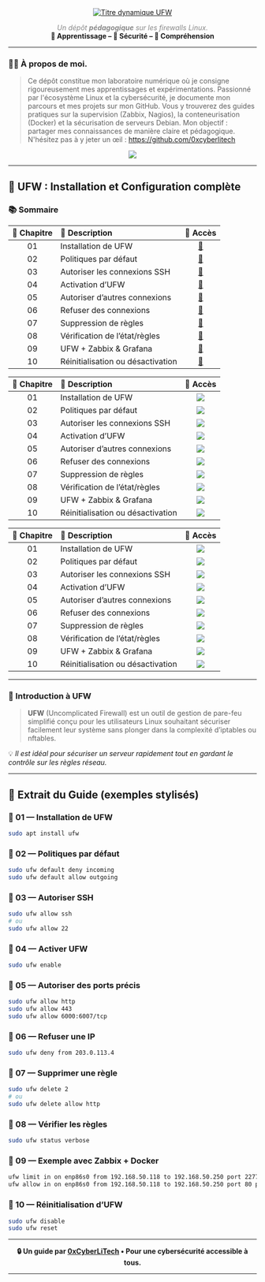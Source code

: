 <div align="center">

<a href="https://github.com/0xCyberLiTech">
  <img src="https://readme-typing-svg.herokuapp.com?font=Fira+Code&size=32&pause=1000&color=33FF33&center=true&vCenter=true&width=1050&lines=Cybersécurité+et+Pare-feu+UFW;Installation+et+Configuration+pas+à+pas;Filtrage+des+ports+et+sécurisation+des+connexions" alt="Titre dynamique UFW" />
</a>

<p>
  <em style="color:#888">Un dépôt <strong>pédagogique</strong> sur les firewalls Linux.</em><br>
  <strong>📘 Apprentissage – 🔐 Sécurité – 🧠 Compréhension</strong>
</p>

</div>

---

### 👨‍💻 **À propos de moi.**

> Ce dépôt constitue mon laboratoire numérique où je consigne rigoureusement mes apprentissages et expérimentations.
> Passionné par l'écosystème Linux et la cybersécurité, je documente mon parcours et mes projets sur mon GitHub.
> Vous y trouverez des guides pratiques sur la supervision (Zabbix, Nagios), la conteneurisation (Docker) et la sécurisation de serveurs Debian.
> Mon objectif : partager mes connaissances de manière claire et pédagogique.
> N'hésitez pas à y jeter un œil : https://github.com/0xcyberlitech

<p align="center">
  <a href="https://skillicons.dev">
    <img src="https://skillicons.dev/icons?i=linux,debian,bash,docker,nginx,grafana,prometheus,git,vim" />
  </a>
</p>

---

## 🔧 UFW : Installation et Configuration complète

### 📚 Sommaire

| 🧩 Chapitre | 📝 Description | 🔗 Accès |
|:--:|:--|:--:|
| 01 | Installation de UFW | [🔗](#balise-01) |
| 02 | Politiques par défaut | [🔗](#balise-02) |
| 03 | Autoriser les connexions SSH | [🔗](#balise-03) |
| 04 | Activation d’UFW | [🔗](#balise-04) |
| 05 | Autoriser d’autres connexions | [🔗](#balise-05) |
| 06 | Refuser des connexions | [🔗](#balise-06) |
| 07 | Suppression de règles | [🔗](#balise-07) |
| 08 | Vérification de l’état/règles | [🔗](#balise-08) |
| 09 | UFW + Zabbix & Grafana | [🔗](#balise-09) |
| 10 | Réinitialisation ou désactivation | [🔗](#balise-10) |

| 🧩 Chapitre | 📝 Description | 🔗 Accès |
|:--:|:--|:--:|
| 01 | Installation de UFW | [<img src="https://img.shields.io/badge/EXPLORER-01-brightgreen?style=for-the-badge&logo=github&logoColor=white">](#balise-01) |
| 02 | Politiques par défaut | [<img src="https://img.shields.io/badge/EXPLORER-02-brightgreen?style=for-the-badge&logo=github&logoColor=white">](#balise-02) |
| 03 | Autoriser les connexions SSH | [<img src="https://img.shields.io/badge/EXPLORER-03-brightgreen?style=for-the-badge&logo=github&logoColor=white">](#balise-03) |
| 04 | Activation d’UFW | [<img src="https://img.shields.io/badge/EXPLORER-04-brightgreen?style=for-the-badge&logo=github&logoColor=white">](#balise-04) |
| 05 | Autoriser d’autres connexions | [<img src="https://img.shields.io/badge/EXPLORER-05-brightgreen?style=for-the-badge&logo=github&logoColor=white">](#balise-05) |
| 06 | Refuser des connexions | [<img src="https://img.shields.io/badge/EXPLORER-06-brightgreen?style=for-the-badge&logo=github&logoColor=white">](#balise-06) |
| 07 | Suppression de règles | [<img src="https://img.shields.io/badge/EXPLORER-07-brightgreen?style=for-the-badge&logo=github&logoColor=white">](#balise-07) |
| 08 | Vérification de l’état/règles | [<img src="https://img.shields.io/badge/EXPLORER-08-brightgreen?style=for-the-badge&logo=github&logoColor=white">](#balise-08) |
| 09 | UFW + Zabbix & Grafana | [<img src="https://img.shields.io/badge/EXPLORER-09-brightgreen?style=for-the-badge&logo=github&logoColor=white">](#balise-09) |
| 10 | Réinitialisation ou désactivation | [<img src="https://img.shields.io/badge/EXPLORER-10-brightgreen?style=for-the-badge&logo=github&logoColor=white">](#balise-10) |


| 🧩 Chapitre | 📝 Description | 🔗 Accès |
|:--:|:--|:--:|
| 01 | Installation de UFW | [<img src="https://img.shields.io/badge/EXPLORER-brightgreen?style=for-the-badge&logo=github&logoColor=white">](#balise-01) |
| 02 | Politiques par défaut | [<img src="https://img.shields.io/badge/EXPLORER-brightgreen?style=for-the-badge&logo=github&logoColor=white">](#balise-02) |
| 03 | Autoriser les connexions SSH | [<img src="https://img.shields.io/badge/EXPLORER-brightgreen?style=for-the-badge&logo=github&logoColor=white">](#balise-03) |
| 04 | Activation d’UFW | [<img src="https://img.shields.io/badge/EXPLORER-brightgreen?style=for-the-badge&logo=github&logoColor=white">](#balise-04) |
| 05 | Autoriser d’autres connexions | [<img src="https://img.shields.io/badge/EXPLORER-brightgreen?style=for-the-badge&logo=github&logoColor=white">](#balise-05) |
| 06 | Refuser des connexions | [<img src="https://img.shields.io/badge/EXPLORER-brightgreen?style=for-the-badge&logo=github&logoColor=white">](#balise-06) |
| 07 | Suppression de règles | [<img src="https://img.shields.io/badge/EXPLORER-brightgreen?style=for-the-badge&logo=github&logoColor=white">](#balise-07) |
| 08 | Vérification de l’état/règles | [<img src="https://img.shields.io/badge/EXPLORER-brightgreen?style=for-the-badge&logo=github&logoColor=white">](#balise-08) |
| 09 | UFW + Zabbix & Grafana | [<img src="https://img.shields.io/badge/EXPLORER-brightgreen?style=for-the-badge&logo=github&logoColor=white">](#balise-09) |
| 10 | Réinitialisation ou désactivation | [<img src="https://img.shields.io/badge/EXPLORER-brightgreen?style=for-the-badge&logo=github&logoColor=white">](#balise-10) |


---

### 🔎 Introduction à UFW

> **UFW** (Uncomplicated Firewall) est un outil de gestion de pare-feu simplifié conçu pour les utilisateurs Linux souhaitant sécuriser facilement leur système sans plonger dans la complexité d’iptables ou nftables.

💡 *Il est idéal pour sécuriser un serveur rapidement tout en gardant le contrôle sur les règles réseau.*

---

## 🔽 Extrait du Guide (exemples stylisés)

### 🔸 01 — Installation de UFW <a name="balise-01"></a>
```bash
sudo apt install ufw
```

### 🔸 02 — Politiques par défaut <a name="balise-02"></a>
```bash
sudo ufw default deny incoming
sudo ufw default allow outgoing
```

### 🔸 03 — Autoriser SSH <a name="balise-03"></a>
```bash
sudo ufw allow ssh
# ou
sudo ufw allow 22
```

### 🔸 04 — Activer UFW <a name="balise-04"></a>
```bash
sudo ufw enable
```

### 🔸 05 — Autoriser des ports précis <a name="balise-05"></a>
```bash
sudo ufw allow http
sudo ufw allow 443
sudo ufw allow 6000:6007/tcp
```

### 🔸 06 — Refuser une IP <a name="balise-06"></a>
```bash
sudo ufw deny from 203.0.113.4
```

### 🔸 07 — Supprimer une règle <a name="balise-07"></a>
```bash
sudo ufw delete 2
# ou
sudo ufw delete allow http
```

### 🔸 08 — Vérifier les règles <a name="balise-08"></a>
```bash
sudo ufw status verbose
```

### 🔸 09 — Exemple avec Zabbix + Docker <a name="balise-09"></a>
```bash
ufw limit in on enp86s0 from 192.168.50.118 to 192.168.50.250 port 2277 proto tcp comment 'SSH sécurisé'
ufw allow in on enp86s0 from 192.168.50.118 to 192.168.50.250 port 80 proto tcp comment 'HTTP'
```

### 🔸 10 — Réinitialisation d’UFW <a name="balise-10"></a>
```bash
sudo ufw disable
sudo ufw reset
```

---

<div align="center">
  <strong>🔒 Un guide par <a href="https://github.com/0xCyberLiTech">0xCyberLiTech</a> • Pour une cybersécurité accessible à tous.</strong>
</div>

---


